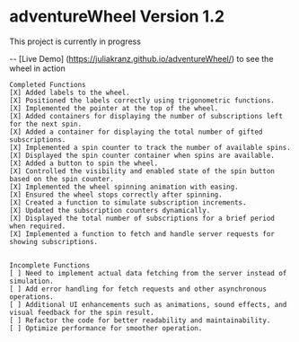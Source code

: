# adventureWheel Version 1.2 
This project is currently in progress

-- [Live Demo] (https://juliakranz.github.io/adventureWheel/) to see the wheel in action 

    Completed Functions
    [X] Added labels to the wheel.
    [X] Positioned the labels correctly using trigonometric functions.
    [X] Implemented the pointer at the top of the wheel.
    [X] Added containers for displaying the number of subscriptions left for the next spin.
    [X] Added a container for displaying the total number of gifted subscriptions.
    [X] Implemented a spin counter to track the number of available spins.
    [X] Displayed the spin counter container when spins are available.
    [X] Added a button to spin the wheel.
    [X] Controlled the visibility and enabled state of the spin button based on the spin counter.
    [X] Implemented the wheel spinning animation with easing.
    [X] Ensured the wheel stops correctly after spinning.
    [X] Created a function to simulate subscription increments.
    [X] Updated the subscription counters dynamically.
    [X] Displayed the total number of subscriptions for a brief period when required.
    [X] Implemented a function to fetch and handle server requests for showing subscriptions.
      

    Incomplete Functions
    [ ] Need to implement actual data fetching from the server instead of simulation.
    [ ] Add error handling for fetch requests and other asynchronous operations.
    [ ] Additional UI enhancements such as animations, sound effects, and visual feedback for the spin result.
    [ ] Refactor the code for better readability and maintainability.
    [ ] Optimize performance for smoother operation.
